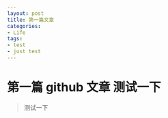 ```yaml
---
layout: post
title: 第一篇文章
categories:
- Life
tags:
- test
- just test
---
```


# 第一篇 github 文章 测试一下 

>测试一下

